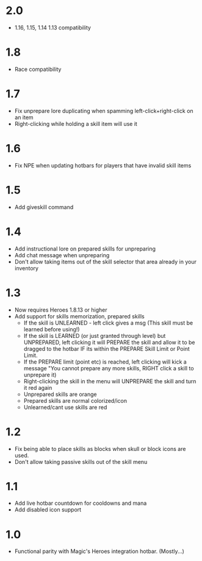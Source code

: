 
# 2.0

 - 1.16, 1.15, 1.14 1.13 compatibility

# 1.8

 - Race compatibility

# 1.7

 - Fix unprepare lore duplicating when spamming left-click+right-click on an item
 - Right-clicking while holding a skill item will use it

# 1.6

 - Fix NPE when updating hotbars for players that have invalid skill items

# 1.5

 - Add giveskill command

# 1.4

 - Add instructional lore on prepared skills for unpreparing
 - Add chat message when unpreparing
 - Don't allow taking items out of the skill selector that area already in your inventory

# 1.3

 - Now requires Heroes 1.8.13 or higher
 - Add support for skills memorization, prepared skills
   - If the skill is UNLEARNED - left click gives a msg (This skill must be learned before using!)
   - If the skill is LEARNED (or just granted through level) but UNPREPARED, left clicking it will PREPARE the skill and allow it to be dragged to the hotbar IF its within the PREPARE Skill Limit or Point Limit.
   - If the PREPARE limit (point etc) is reached, left clicking will kick a message "You cannot prepare any more skills, RIGHT click a skill to unprepare it)
   - Right-clicking the skill in the menu will UNPREPARE the skill and turn it red again
   - Unprepared skills are orange
   - Prepared skills are normal colorized/icon
   - Unlearned/cant use skills are red

# 1.2

 - Fix being able to place skills as blocks when skull or block icons are used.
 - Don't allow taking passive skills out of the skill menu

# 1.1

 - Add live hotbar countdown for cooldowns and mana
 - Add disabled icon support
  
# 1.0

 - Functional parity with Magic's Heroes integration hotbar. (Mostly...)
